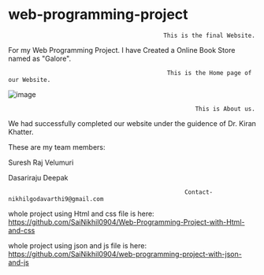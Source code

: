 # web-programming-project

                                                This is the final Website.


For my Web Programming Project. I have Created a Online Book Store named as "Galore".




                                                 This is the Home page of our Website.
                                                 
                                                 
![image](https://user-images.githubusercontent.com/98106917/205303171-1a491c56-7833-4257-9ca5-8af75bd7da46.png)



                                                         This is About us.


We had successfully completed our website under the guidence of Dr. Kiran Khatter.


These are my team members:

Suresh Raj Velumuri

Dasariraju Deepak
                              
                              
                                                      Contact-nikhilgodavarthi9@gmail.com

whole project using Html and css file is here: https://github.com/SaiNikhil0904/Web-Programming-Project-with-Html-and-css

whole project using json and js file is here: https://github.com/SaiNikhil0904/web-programming-project-with-json-and-js
